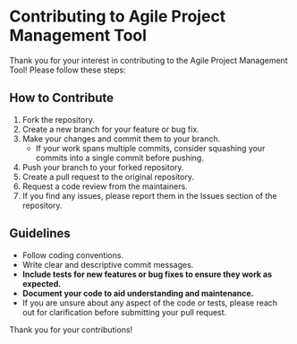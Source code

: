 # Contributing to Agile Project Management Tool

Thank you for your interest in contributing to the Agile Project Management Tool! Please follow these steps:

## How to Contribute
1. Fork the repository.
2. Create a new branch for your feature or bug fix.
3. Make your changes and commit them to your branch.
   - If your work spans multiple commits, consider squashing your commits into a single commit before pushing.
4. Push your branch to your forked repository.
5. Create a pull request to the original repository.
6. Request a code review from the maintainers.
7. If you find any issues, please report them in the Issues section of the repository.

## Guidelines
- Follow coding conventions.
- Write clear and descriptive commit messages.
- **Include tests for new features or bug fixes to ensure they work as expected.**
- **Document your code to aid understanding and maintenance.**
- If you are unsure about any aspect of the code or tests, please reach out for clarification before submitting your pull request.

Thank you for your contributions!